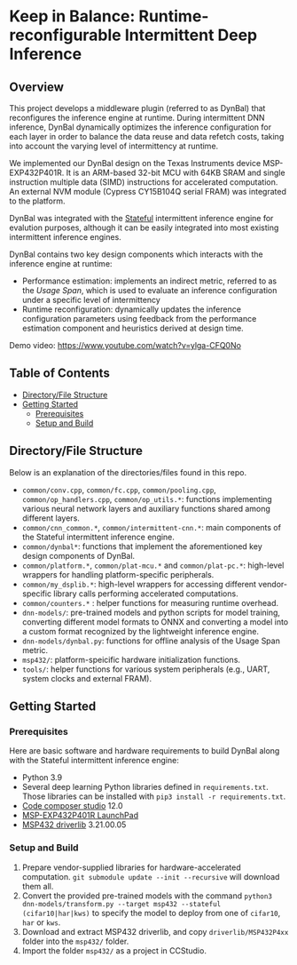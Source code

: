 # Keep in Balance: Runtime-reconfigurable Intermittent Deep Inference

<!-- ABOUT THE PROJECT -->
## Overview

This project develops a middleware plugin (referred to as DynBal) that reconfigures the inference engine at runtime. During intermittent DNN inference, DynBal dynamically optimizes the inference configuration for each layer in order to balance the data reuse and data refetch costs, taking into account the varying level of intermittency at runtime. 

We implemented our DynBal design on the Texas Instruments device MSP-EXP432P401R. It is an ARM-based 32-bit MCU with 64KB SRAM and single instruction multiple data (SIMD) instructions for accelerated computation. An external NVM module (Cypress CY15B104Q serial FRAM) was integrated to the platform. 

DynBal was integrated with the [Stateful](https://github.com/EMCLab-Sinica/Stateful-CNN) intermittent inference engine for evalution purposes, although it can be easily integrated into most existing intermittent inference engines. 

DynBal contains two key design components which interacts with the inference engine at runtime:

* Performance estimation: implements an indirect metric, referred to as the _Usage Span_, which is used to evaluate an inference configuration under a specific level of intermittency
* Runtime reconfiguration: dynamically updates the inference configuration parameters using feedback from the performance estimation component and heuristics derived at design time. 


<!-- For more technical details, please refer to our paper **TODO**. -->

Demo video: https://www.youtube.com/watch?v=ylga-CFQ0No

<!-- TABLE OF CONTENTS -->
## Table of Contents

* [Directory/File Structure](#directory/file-structure)
* [Getting Started](#getting-started)
  * [Prerequisites](#prerequisites)
  * [Setup and Build](#setup-and-build)

## Directory/File Structure

Below is an explanation of the directories/files found in this repo.

* `common/conv.cpp`, `common/fc.cpp`, `common/pooling.cpp`, `common/op_handlers.cpp`, `common/op_utils.*`: functions implementing various neural network layers and auxiliary functions shared among different layers.
* `common/cnn_common.*`, `common/intermittent-cnn.*`: main components of the Stateful intermittent inference engine.
* `common/dynbal*`: functions that implement the aforementioned key design components of DynBal.
* `common/platform.*`, `common/plat-mcu.*` and `common/plat-pc.*`: high-level wrappers for handling platform-specific peripherals.
* `common/my_dsplib.*`: high-level wrappers for accessing different vendor-specific library calls performing accelerated computations.
* `common/counters.*` : helper functions for measuring runtime overhead.
* `dnn-models/`: pre-trained models and python scripts for model training, converting different model formats to ONNX and converting a model into a custom format recognized by the lightweight inference engine.
* `dnn-models/dynbal.py`: functions for offline analysis of the Usage Span metric.
* `msp432/`: platform-speicific hardware initialization functions.
* `tools/`: helper functions for various system peripherals (e.g., UART, system clocks and external FRAM).

## Getting Started

### Prerequisites

Here are basic software and hardware requirements to build DynBal along with the Stateful intermittent inference engine:

* Python 3.9
* Several deep learning Python libraries defined in `requirements.txt`. Those libraries can be installed with `pip3 install -r requirements.txt`.
* [Code composer studio](https://www.ti.com/tool/CCSTUDIO) 12.0
* [MSP-EXP432P401R LaunchPad](https://www.ti.com/tool/MSP-EXP432P401R)
* [MSP432 driverlib](https://www.ti.com/tool/MSPDRIVERLIB) 3.21.00.05

### Setup and Build

1. Prepare vendor-supplied libraries for hardware-accelerated computation. `git submodule update --init --recursive` will download them all.
1. Convert the provided pre-trained models with the command `python3 dnn-models/transform.py --target msp432 --stateful (cifar10|har|kws)` to specify the model to deploy from one of `cifar10`, `har` or `kws`.
1. Download and extract MSP432 driverlib, and copy `driverlib/MSP432P4xx` folder into the `msp432/` folder.
1. Import the folder `msp432/` as a project in CCStudio.
